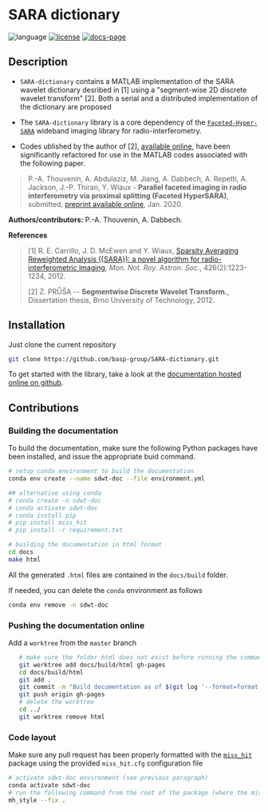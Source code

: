 # SARA dictionary

![language](https://img.shields.io/badge/language-MATLAB-orange.svg)
[![license](https://img.shields.io/badge/license-GPL--3.0-brightgreen.svg)](LICENSE)
[![docs-page](https://img.shields.io/badge/docs-latest-blue)](https://basp-group.github.io/SARA-dictionary/)

<!-- [![pre-commit](https://img.shields.io/badge/pre--commit-enabled-brightgreen?logo=pre-commit&logoColor=white)](https://github.com/pre-commit/pre-commit) -->

## Description

- ``SARA-dictionary`` contains a MATLAB implementation of the SARA wavelet dictionary desribed in [1] using a "segment-wise 2D discrete wavelet transform" [2].
Both a serial and a distributed implementation of the dictionary are proposed

- The ``SARA-dictionary`` library is a core dependency of the
[`Faceted-Hyper-SARA`](https://github.com/basp-group/Faceted-Hyper-SARA) wideband imaging library for radio-interferometry.

- Codes ublished by the author of [2], [available online](https://www.utko.fekt.vut.cz/~rajmic/segwt/index_en.html), have been significantly refactored for use in the MATLAB codes associated with the following paper.

> P.-A. Thouvenin, A. Abdulaziz, M. Jiang, A. Dabbech, A. Repetti, A. Jackson, J.-P. Thiran, Y. Wiaux -
> <strong>Parallel faceted imaging in radio interferometry via proximal splitting (Faceted HyperSARA)</strong>, submitted, <a href="https://researchportal.hw.ac.uk/en/publications/parallel-faceted-imaging-in-radio-interferometry-via-proximal-spl">preprint available online</a>, Jan. 2020.

**Authors/contributors:** P.-A. Thouvenin, A. Dabbech.

**References**

> [1] R. E. Carrillo, J. D. McEwen and Y. Wiaux, [Sparsity Averaging Reweighted Analysis ({SARA}): a novel algorithm for radio-interferometric imaging](http://dx.doi.org/10.1093/mnras/stx755), *Mon. Not. Roy. Astron. Soc.*, 426(2):1223-1234, 2012.
>
> [2] Z. PRŮŠA -- <strong>Segmentwise Discrete Wavelet Transform.</strong>, Dissertation thesis, Brno University of Technology, 2012.

## Installation

Just clone the current repository

```bash
git clone https://github.com/basp-group/SARA-dictionary.git
```

To get started with the library, take a look at the [documentation hosted online on github](https://basp-group.github.io/SARA-dictionary/).

## Contributions

### Building the documentation

To build the documentation, make sure the following Python packages have been installed, and issue the appropriate buid command.

```bash
# setup conda environment to build the documentation
conda env create --name sdwt-doc --file environment.yml

## alternative using conda
# conda create -n sdwt-doc
# conda activate sdwt-doc
# conda install pip
# pip install miss_hit
# pip install -r requirement.txt

# building the documentation in html format
cd docs
make html
```

All the generated `.html` files are contained in the `docs/build` folder.

If needed, you can delete the `conda` environment as follows

```bash
conda env remove -n sdwt-doc
```

### Pushing the documentation online

Add a `worktree` from the `master` branch

```bash
   # make sure the folder html does not exist before running the command
   git worktree add docs/build/html gh-pages
   cd docs/build/html
   git add .
   git commit -m "Build documentation as of $(git log '--format=format:%H' master -1)"
   git push origin gh-pages
   # delete the worktree
   cd ../
   git worktree remove html
```

### Code layout

Make sure any pull request has been properly formatted with the [`miss_hit`](https://pypi.org/project/miss-hit/) package using the provided `miss_hit.cfg` configuration file

```bash
# activate sdwt-doc environment (see previous paragraph)
conda activate sdwt-doc
# run the following command from the root of the package (where the miss_hit.cfg file is)
mh_style --fix .
```
